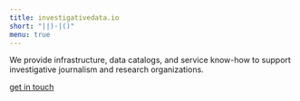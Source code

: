 ```yaml
---
title: investigativedata.io
short: "||)·|()"
menu: true
---
```


We provide infrastructure, data catalogs, and service know-how to support investigative journalism and research organizations.

[get in touch](mailto:hi@investigativedata.org)
